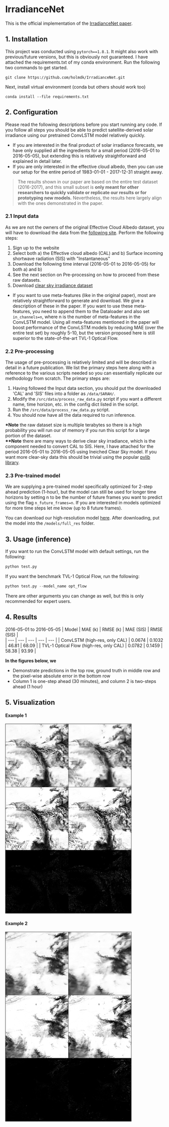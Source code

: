 # IrradianceNet
This is the official implementation of the [IrradianceNet paper]().

## 1. Installation
This project was conducted using `pytorch==1.8.1`. It might also work with previous/future versions, but this is obviously not guaranteed.
I have attached the requirements.txt of my conda environment. Run the following two commands to get started.

```
git clone https://github.com/holmdk/IrradianceNet.git
```

Next, install virtual environment (conda but others should work too)
```
conda install --file requirements.txt
```

## 2. Configuration
Please read the following descriptions before you start running any code. If you follow all steps you should be able to predict satellite-derived solar irradiance using our pretrained ConvLSTM model relatively quickly.   
- If you are interested in the final product of solar irradiance forecasts, we have only supplied all the ingredients for a small period (2016-05-01 to 2016-05-05), but extending this is relatively straightforward and explained in detail later. 
- If you are only interested in the effective cloud albedo, then you can use our setup for the entire period of 1983-01-01 - 2017-12-31 straight away.
> The results shown in our paper are based on the entire test dataset (2016-2017), and this small subset is **only meant for other researchers to quickly validate or replicate our results or for prototyping new models.** Nevertheless, the results here largely align with the ones demonstrated in the paper.

### 2.1 Input data
As we are not the owners of the original Effective Cloud Albedo dataset, you will have to download the data from the [following site](https://wui.cmsaf.eu/safira/action/viewDoiDetails?acronym=SARAH_V002_01). Perform the following steps:
1. Sign up to the website
2. Select both a) the Effective cloud albedo (CAL) and b) Surface incoming shortwave radiation (SIS) with  "Instantaneous" 
3. Download the following time interval (2016-05-01 to 2016-05-05) for both a) and b)
4. See the next section on Pre-processing on how to proceed from these raw datasets.
5. Download [clear sky irradiance dataset](https://drive.google.com/file/d/16__58FmYl31wxuwcUcvS9Z52Zrex8YcT/view?usp=sharing)

- If you want to use meta-features (like in the original paper), most are relatively straightforward to generate and download. We give a description of these in the paper. If you want to use these meta-features, you need to append them to the Dataloader and also set `in_channels=n`, where n is the number of meta-features in the ConvLSTM model. Using all meta-features mentioned in the paper will boost performance of the ConvLSTM models by reducing MAE (over the entire test set) by roughly 5-10, but the version proposed here is still superior to the state-of-the-art TVL-1 Optical Flow. 


### 2.2 Pre-processing
The usage of pre-processing is relatively limited and will be described in detail in a future publication. We list the primary steps here along with a reference to the various scripts needed so you can essentially replicate our methodology from scratch. The primary steps are:
1. Having followed the Input data section, you should put the downloaded 'CAL' and 'SIS' files into a folder as `/data/SARAH/`.
2. Modify the `/src/data/process_raw_data.py` script if you want a different name, time horizon, etc. in the config dict listed in the script.
3. Run the `/src/data/process_raw_data.py` script.
4. You should now have all the data required to run inference.  

__\*Note__ the raw dataset size is multiple terabytes so there is a high probability you will run our of memory if you run this script for a large portion of the dataset.  
__\*\*Note__ there are many ways to derive clear sky irradiance, which is the component needed to convert CAL to SIS. Here, I have attached for the period 2016-05-01 to 2016-05-05 using Ineiched Clear Sky model. If you want more clear-sky data this should be trivial using the popular [pvlib library](https://pvlib-python.readthedocs.io/en/stable/).

### 2.3 Pre-trained model
We are supplying a pre-trained model specifically optimized for 2-step ahead prediction (1-hour), but the model can still be used for longer time horizons by setting n to be the number of future frames you want to predict using the flag `n_future_frames=n`. If you are interested in models optimized for more time steps let me know (up to 8 future frames).  

You can download our high-resolution model [here](https://drive.google.com/file/d/1fAbgjOavED_BArz00gzoLnp0KXXujGyf/view?usp=sharing). After downloading, put the model into the `/models/full_res` folder.


## 3. Usage (inference)

If you want to run the ConvLSTM model with default settings, run the following:

```python 
python test.py
```

If you want the benchmark TVL-1 Optical Flow, run the following:

```python 
python test.py --model_name opt_flow
```

There are other arguments you can change as well, but this is only recommended for expert users.


## 4. Results

2016-05-01 to 2016-05-05
| Model | MAE (k) |  RMSE (k)  |   MAE (SIS) |  RMSE (SIS)  |  
| --- | --- | --- | --- | --- |
| ConvLSTM (high-res, only CAL) | 0.0674 | 0.1032 |  46.81  | 68.09 | 
| TVL-1 Optical Flow (high-res, only CAL) | 0.0782 | 0.1459 | 58.38 | 93.99 |


**In the figures below, we**
- Demonstrate predictions in the top row, ground truth in middle row and the pixel-wise absolute error in the bottom row
- Column 1 is one-step ahead (30 minutes), and column 2 is two-steps ahead (1 hour)

## 5. Visualization

#### Example 1
<img src="/results/convlstm/batch_0006.png" alt="drawing" width="400"/>

#### Example 2
<img src="/results/convlstm/batch_0008.png" alt="drawing" width="400"/>
